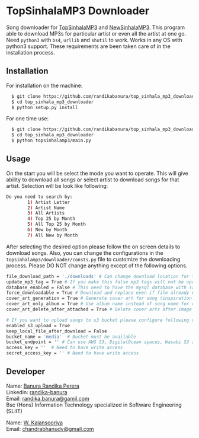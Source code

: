 # TopSinhalaMP3 Downloader
Song downloader for [TopSinhalaMP3](https://www.topsinhalamp3.com/) and [NewSinhalaMP3](https://www.newsinhalamp3.com/). 
This program able to download MP3s for particular artist or even all the artist at one go.
Need `python3` with `bs4`, `urllib` and `shutil` to work. Works in any OS with python3 support.
These requirements are been taken care of in the installation process. 

## Installation

For installation on the machine:

```bash
  $ git clone https://github.com/randikabanura/top_sinhala_mp3_downloader
  $ cd top_sinhala_mp3_downloader
  $ python setup.py install
```

For one time use:

```bash
  $ git clone https://github.com/randikabanura/top_sinhala_mp3_downloader
  $ cd top_sinhala_mp3_downloader
  $ python topsinhalamp3/main.py
```

## Usage

On the start you will be select the mode you want to operate. This will give ability to download
all songs or select artist to download songs for that artist. Selection will be look like following:

```bash
Do you need to search by:
        1) Artist Letter 
        2) Artist Name 
        3) All Artists
        4) Top 25 by Month 
        5) All Top 25 by Month 
        6) New by Month 
        7) All New by Month
```

After selecting the desired option please follow the on screen details to download songs.
Also, you can change the configurations in the `topsinhalamp3/downloader/consts.py` file to customize the downloading process.
Please DO NOT change anything except of the following options.

```bash
file_download_path = './downloads' # Can change download location for the files
update_mp3_tag = True # If you make this false mp3 tags will not be updated.
database_enabled = False # This need to have the mysql database with same schema provided in ./db folder
force_downloadable = True # Download and replace even if file already exists
cover_art_generation = True # Generate cover art for song (inspiration from Spotify)
cover_art_only_album = True # Use album name instead of song name for cover arts
cover_art_delete_after_attached = True # Delete cover arts after image has been attached to mp3

# If you want to upload songs to s3 bucket please configure following options
enabled_s3_upload = True
keep_local_file_after_download = False
bucket_name = 'media'  # Bucket must be available
bucket_endpoint = '' # Can use AWS S3, DigitalOcean spaces, Wasabi S3 and other S3 compatible services
access_key = ''  # Need to have write access
secret_access_key = '' # Need to have write access
```

## Developer

Name: [Banura Randika Perera](https://github.com/randikabanura) <br/>
Linkedin: [randika-banura](https://www.linkedin.com/in/randika-banura/) <br/>
Email: [randika.banura@gamil.com](mailto:randika.banura@gamil.com) <br/>
Bsc (Hons) Information Technology specialized in Software Engineering (SLIIT) <br/>

Name: [W. Kalansooriya](https://github.com/bhanudv) <br/>
Email: [chandrabhanudv@gmail.com](mailto:chandrabhanudv@gmail.com)

